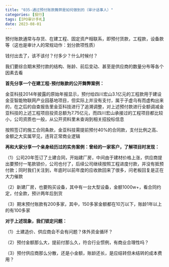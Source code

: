 ```yaml
---
title: "035-通过预付账款舞弊是如何做到的（审计话事人）"
categories: [投行]
tags: [IPO审计手札]
date: 2023-08-01
---
```

预付账款通常与存货、在建工程、固定资产相联系，即预付货款，工程款，设备款等（这也是审计人的常规动作：划分款项性质）

钱付出去了，该不该付？付多少？什么时候付？

我们要综合期末预付款的结构、账龄、前后变动、甚至是供应商的数量分布等各个因素去看

**首先分享一个在建工程-预付账款的公开舞弊案例：**

金亚科技2014年披露的原始年报显示，预付给四川宏山3.1亿元的工程款用于建设金亚智能物联网产业园基地项目，但实际上并没有支付，属于子虚乌有而虚构出来的，在之后的自查报告里金亚科技进行了追溯调整，对上述预付款进行全额调减金亚科技的上述工程项目投资总额为7.75亿元，而四川宏山承接过的工程项目都比较小，公司资质也一般，从公开资料里未查询到相关招投标信息

按照签订的施工合同条款，金亚科技需提前预付40%的合同款，支付比例之高、金额之大实属罕见，违背正常商业逻辑

**再和大家分享一个亲身经历过的实务案例：曾经的一家客户，了解项目时发现：**

（1）公司20年签订了土建合同，开始建厂房，中间由于建材价格上涨，供应商提出要预付一笔款锁价，公司也付了，后续公司继续按照工程进度付款，并没有抵预付款；同时我们关注到，年底时以前年度的应收款回来了很多，问老板回复是正在大力催款

（2）新建厂房，也要购买设备，其中有一台大型设备，金额1000w+，看合同约定，付全款，预计两年后到货

（3）期末预付账款有200多家，其中，150多家金额都在10万以下，账龄1年以上的有100多家

**对于上述现象，我们锁定问题：**

（1）土建造价、供应商会不会有问题？体外资金循环？

（2）预付金额那么大，提前付那么久，符合行业惯例，有商业合理性吗？

（3）预付供应商那么分散，还是小金额，账龄还长，是应结转但未结转的成本费用？